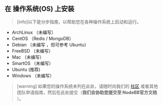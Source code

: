 ## 在 操作系统(OS) 上安装
>[info]以下是分步指南，以帮助您在各种操作系统上启动和运行。
* ArchLinux （未编写）
* CentOS （Redis / MongoDB）
* Debian （未编写 ，但可参考 Ubuntu）
* FreeBSD （未编写）
* Mac （未编写）
* SmartOS （未编写）
* Ubuntu (推荐)
* Windows （未编写）

>[warning] 如果您的操作系统未列在此处，请随时向我们的 [社区](https://community.nodebb.org/) 或者其他团队申请指南，然后在此处提交（**我们会协助您提交至 NodeBB官方文档**
）。